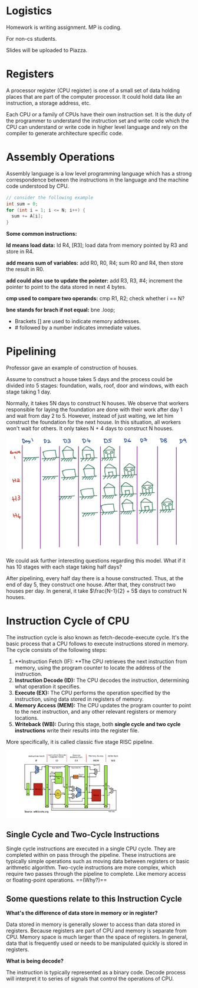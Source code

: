 # Logistics

Homework is writing assignment. MP is coding.

For non-cs students.

Slides will be uploaded to Piazza.

# Registers

A processor register (CPU register) is one of a small set of data holding places that are part of the computer processor. It could hold data like an instruction, a storage address, etc. 



Each CPU or a family of CPUs have their own instruction set. It is the duty of the programmer to understand the instruction set and write code which the CPU can understand or write code in higher level language and rely on the compiler to generate architecture specific code.

# Assembly Operations

Assembly language is a low level programming language which has a strong correspondence between the instructions in the language and the machine code understood by CPU.

```c++
// consider the following example
int sum = 0;
for (int i = 1; i <= N; i++) {
  sum += A[i];
}
```

**Some common instructions:**

**ld means load data:** ld R4, [R3]; load data from memory pointed by R3 and store in R4.

**add means sum of variables:** add R0, R0, R4; sum R0 and R4, then store the result in R0.

**add could also use to update the pointer:** add R3, R3, #4; increment the pointer to point to the data stored in next 4 bytes.

**cmp used to compare two operands:** cmp R1, R2; check whether i == N?

**bne stands for brach if not equal:** bne .loop; 



- Brackets [] are used to indicate memory addresses.
- \# followed by a number indicates immediate values.



# Pipelining

Professor gave an example of construction of houses. 

Assume to construct a house takes 5 days and the process could be divided into 5 stages: foundation, walls, roof, door and windows, with each stage taking 1 day.

Normally, it takes 5N days to construct N houses. We observe that workers responsible for laying the foundation are done with their work after day 1 and wait from day 2 to 5. However, instead of just waiting, we let him construct the foundation for the next house. In this situation, all workers won't wait for others. It only takes N + 4 days to construct N houses.

<img src="Figures/Pipelining.png" alt="Pipelining" style="zoom: 50%;" />

We could ask further interesting questions regarding this model. What if it has 10 stages with each stage taking half days?

After pipelining, every half day there is a house constructed. Thus, at the end of day 5, they construct one house. After that, they construct two houses per day. In general, it take $\frac{N-1}{2} + 5$ days to construct N houses.

# Instruction Cycle of CPU

The instruction cycle is also known as fetch-decode-execute cycle. It's the basic process that a CPU follows to execute instructions stored in memory. The cycle consists of the following steps:

1. **Instruction Fetch (IF): **The CPU retrieves the next instruction from memory, using the program counter to locate the address of the instruction.
2. **Instruction Decode (ID):** The CPU decodes the instruction, determining what operation it specifies.
3. **Execute (EX):** The CPU performs the operation specified by the instruction, using data stored in registers of memory.
4. **Memory Access (MEM):** The CPU updates the program counter to point to the next instruction, and any other relevant registers or memory locations.
5. **Writeback (WB):** During this stage, both **single cycle and two cycle instructions** write their results into the register file.

More specifically, it is called classic five stage RISC pipeline.

<img src="Figures/Instruction Cycle.png" alt="Instruction Cycle" style="zoom:33%;" />

## Single Cycle and Two-Cycle Instructions

Single cycle instructions are executed in a single CPU cycle. They are completed within on pass through the pipeline. These instructions are typically simple operations such as moving data between registers or basic arithmetic algorithm. Two-cycle instructions are more complex, which require two passes through the pipeline to complete. Like memory access or floating-point operations. ==(Why?)==

## Some questions relate to this Instruction Cycle

**What's the difference of data store in memory or in register?**

Data stored in memory is generally slower to access than data stored in registers. Because registers are part of CPU and memory is separate from CPU. Memory space is much larger than the space of registers. In general, data that is frequently used or needs to be manipulated quickly is stored in registers.

**What is being decode?**

The instruction is typically represented as a binary code. Decode process will interpret it to series of signals that control the operations of CPU.



